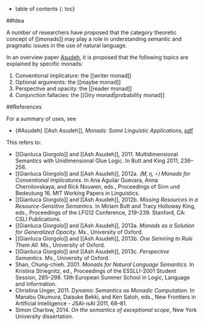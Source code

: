 * table of contents
{: toc}

##Idea

A number of researchers have proposed that the category theoretic concept of [[monads]] may play a role in understanding semantic and pragmatic issues in the use of natural language.

In an overview paper [Asudeh](#Asudeh), it is proposed that the following topics are explained by specific monads:

1. Conventional implicature: the [[writer monad]]
1. Optional arguments: the [[maybe monad]]
1. Perspective and opacity: the [[reader monad]]
1. Conjunction fallacies: the [[Giry monad|probability monad]]

##References

For a summary of uses, see 

* {#Asudeh} [[Ash Asudeh]], _Monads: Some Linguistic Applications_, [pdf](http://users.ox.ac.uk/~cpgl0036/handouts/asudeh-se-lfg13.pdf)

This refers to:

* [[Gianluca Giorgolo]] and [[Ash Asudeh]], 2011. Multidimensional Semantics with Unidimensional Glue Logic. In Butt and King 2011, 236–256.
* [[Gianluca Giorgolo]] and [[Ash Asudeh]], 2012a. _$\langle M, \eta, \star \rangle$ Monads for Conventional Implicatures_. In Ana Aguilar Guevara, Anna Chernilovskaya, and Rick Nouwen, eds., Proceedings of Sinn und Bedeutung 16. MIT Working Papers in Linguistics.
* [[Gianluca Giorgolo]] and [[Ash Asudeh]], 2012b. _Missing Resources in a Resource-Sensitive Semantics._ In Miriam Butt and Tracy Holloway
King, eds., Proceedings of the LFG12 Conference, 219–239. Stanford, CA: CSLI Publications.
* [[Gianluca Giorgolo]] and [[Ash Asudeh]], 2013a. _Monads as a Solution for Generalized Opacity._ Ms., University of Oxford.
* [[Gianluca Giorgolo]] and [[Ash Asudeh]], 2013b. _One Semiring to Rule Them All._ Ms., University of Oxford.
* [[Gianluca Giorgolo]] and [[Ash Asudeh]], 2013c. _Perspective Semantics._ Ms., University of Oxford.
* Shan, Chung-chieh. 2001. _Monads for Natural Language Semantics._ In Kristina Striegnitz, ed.,
Proceedings of the ESSLLI-2001 Student Session, 285–298. 13th European Summer School in Logic, Language and Information.
* Christina Unger, 2011. _Dynamic Semantics as Monadic Computation._ In Manabu Okumura, Daisuke Bekki, and Ken Satoh, eds., New Frontiers in Artificial Intelligence - JSAI-isAI 2011, 68–81.
* Simon Charlow, 2014. _On the semantics of exceptional scope_, New York University dissertation.